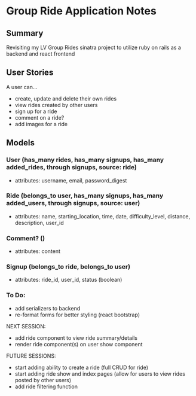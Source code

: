 # Group Ride Application Notes
## Summary
Revisiting my LV Group Rides sinatra project to utilize ruby on rails as a backend and react frontend 

## User Stories
A user can...
- create, update and delete their own rides
- view rides created by other users
- sign up for a ride 
- comment on a ride?
- add images for a ride

## Models 
### User (has_many rides, has_many signups, has_many added_rides, through signups, source: ride)
- attributes: username, email, password_digest
### Ride (belongs_to user, has_many signups, has_many added_users, through signups, source: user)
- attributes: name, starting_location, time, date, difficulty_level, distance, description, user_id
### Comment? ()
- attributes: content
### Signup (belongs_to ride, belongs_to user)
- attributes: ride_id, user_id, status (boolean)

### To Do:
- add serializers to backend 
- re-format forms for better styling (react bootstrap)

NEXT SESSION:
- add ride component to view ride summary/details
- render ride component(s) on user show component

FUTURE SESSIONS:
- start adding ability to create a ride (full CRUD for ride)
- start adding ride show and index pages (allow for users to view rides posted by other users)
- add ride filtering function 


